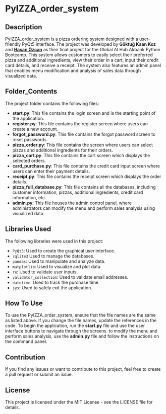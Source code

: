 # PyIZZA_order_system

## Description
PyIZZA_order_system is a pizza ordering system designed with a user-friendly PyQt5 interface. The project was developed by **Göktuğ Kaan Koz** and **[Hasan Özcan](https://github.com/Hasan26ozcan)** as their final project for the Global AI Hub Akbank Python Bootcamp. This system allows customers to easily select their preferred pizza and additional ingredients, view their order in a cart, input their credit card details, and receive a receipt. The system also features an admin panel that enables menu modification and analysis of sales data through visualized data.

## Folder_Contents
The project folder contains the following files:

- **start.py**: This file contains the login screen and is the starting point of the application.
- **register.py**: This file contains the register screen where users can create a new account.
- **forgot_password.py**: This file contains the forgot password screen to reset passwords.
- **pizza_order.py**: This file contains the screen where users can select pizzas and additional ingredients for their orders.
- **pizza_cart.py**: This file contains the cart screen which displays the selected orders.
- **card_purchase.py**: This file contains the credit card input screen where users can enter their payment details.
- **receipt.py**: This file contains the receipt screen which displays the order details.
- **pizza_full_database.py**: This file contains all the databases, including customer information, pizzas, additional ingredients, credit card information, etc.
- **admin.py**: This file houses the admin control panel, where administrators can modify the menu and perform sales analysis using visualized data.

## Libraries Used
The following libraries were used in this project:

- ```PyQt5```: Used to create the graphical user interface.
- ```sqlite3```  Used to manage the databases.
- ```pandas```: Used to manipulate and analyze data.
- ```matplotlib```: Used to visualize and plot data.
- ```re```:  Used to validate user inputs.
- ```validator_collection```: Used to validate email addresses.
- ```datetime```: Used to track the purchase time.
- ```sys```: Used to safely exit the application.

## How To Use
To use the PyIZZA_order_system, ensure that the file names are the same as listed above. If you change the file names, update the references in the code. To begin the application, run the **start.py** file and use the user interface buttons to navigate through the screens. to modify the menu and perform sales analysis, use the **admin.py** file and follow the instructions on the command panel.

## Contribution
If you find any issues or want to contribute to this project, feel free to create a pull request or submit an issue.

## License
This project is licensed under the MIT License - see the LICENSE file for details.
